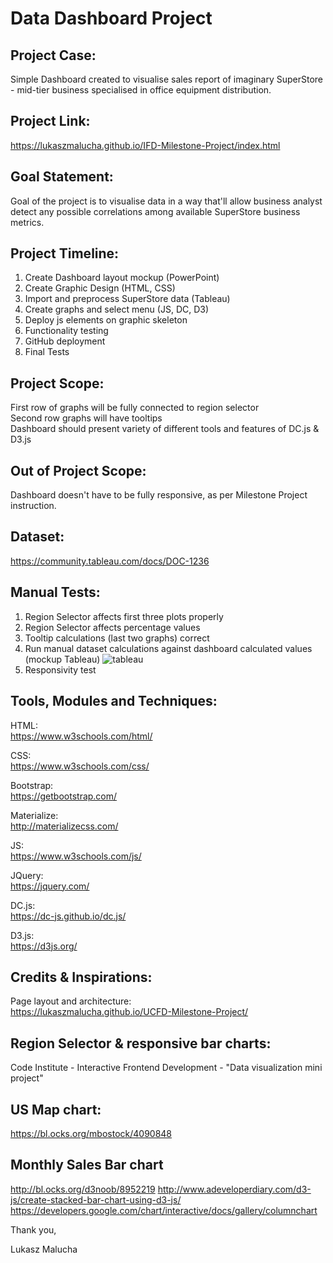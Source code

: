 # Data Dashboard Project

## Project Case:

Simple Dashboard created to visualise sales report of imaginary SuperStore - mid-tier business specialised in office equipment distribution.

## Project Link:

https://lukaszmalucha.github.io/IFD-Milestone-Project/index.html



## Goal Statement:

Goal of the project is to visualise data in a way that'll allow business analyst detect any possible correlations among available SuperStore business metrics. 

## Project Timeline: 

1. Create Dashboard layout mockup (PowerPoint)
2. Create Graphic Design (HTML, CSS)
3. Import and preprocess SuperStore data (Tableau)
4. Create graphs and select menu (JS, DC, D3)
5. Deploy js elements on graphic skeleton
6. Functionality testing
7. GitHub deployment
8. Final Tests


## Project Scope:

First row of graphs will be fully connected to region selector<br>
Second row graphs will have tooltips<br>
Dashboard should present variety of different tools and features of DC.js & D3.js

## Out of Project Scope:

Dashboard doesn't have to be fully responsive, as per Milestone Project instruction.<br>


## Dataset:
https://community.tableau.com/docs/DOC-1236

## Manual Tests:
1. Region Selector affects first three plots properly 
2. Region Selector affects percentage values
3. Tooltip calculations (last two graphs) correct
4. Run manual dataset calculations against dashboard calculated values (mockup Tableau)
![tableau](https://user-images.githubusercontent.com/26208598/38735663-523113ba-3f21-11e8-9721-1a0286dc0700.JPG)
5. Responsivity test


## Tools, Modules and Techniques:

HTML:<br>
https://www.w3schools.com/html/

CSS:<br>
https://www.w3schools.com/css/

Bootstrap:<br>
https://getbootstrap.com/

Materialize:<br>
http://materializecss.com/

JS:<br>
https://www.w3schools.com/js/

JQuery:<br>
https://jquery.com/

DC.js:<br>
https://dc-js.github.io/dc.js/

D3.js:<br>
https://d3js.org/

## Credits & Inspirations:
Page layout and architecture:<br>
https://lukaszmalucha.github.io/UCFD-Milestone-Project/

## Region Selector & responsive bar charts:
Code Institute - Interactive Frontend Development - "Data visualization mini project"

## US Map chart:
https://bl.ocks.org/mbostock/4090848

## Monthly Sales Bar chart
http://bl.ocks.org/d3noob/8952219
http://www.adeveloperdiary.com/d3-js/create-stacked-bar-chart-using-d3-js/
https://developers.google.com/chart/interactive/docs/gallery/columnchart


Thank you,

Lukasz Malucha